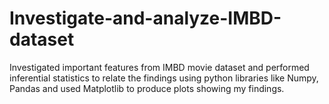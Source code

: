 # Investigate-and-analyze-IMBD-dataset
Investigated important features from IMBD movie dataset and performed inferential statistics to relate the findings using python libraries like Numpy, Pandas and used Matplotlib to produce plots showing my findings.
